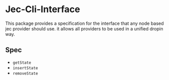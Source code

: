 # Jec-Cli-Interface

This package provides a specification for the interface that any node based jec provider should use. it allows all providers to be used in a unified dropin way.

## Spec
+ `getState`
+ `insertState`
+ `removeState`
